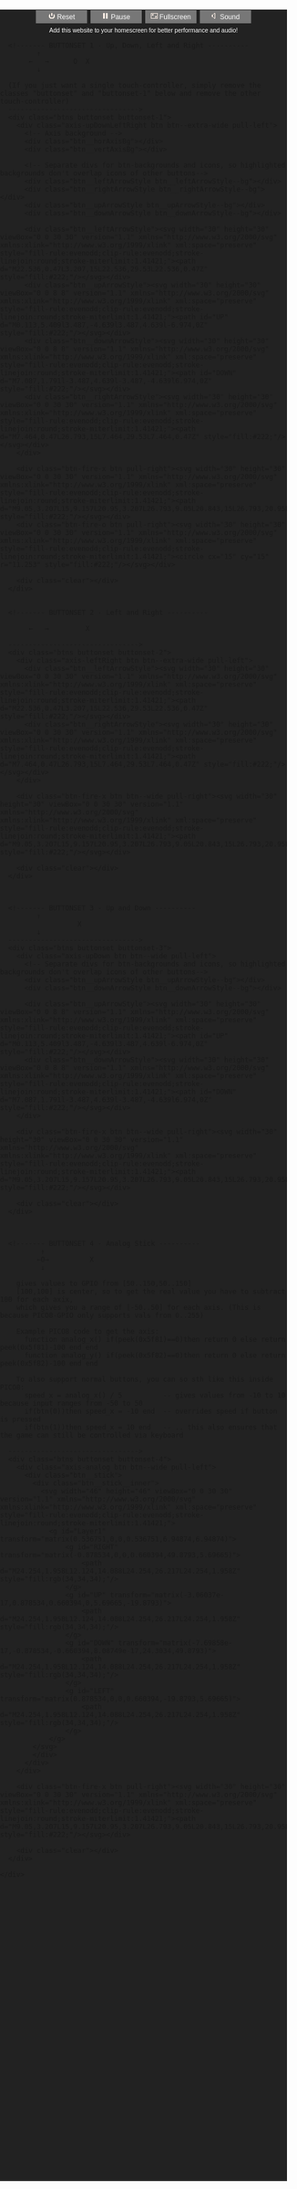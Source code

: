 ﻿<html manifest="game.manifest">                                           <!-- <= LINK TO MANIFEST (to cache files for offline-access= -->
<head>
  <meta charset="utf-8">
  <meta http-equiv="X-UA-Compatible" content="IE=edge">
  <!--
    Based on https://github.com/headjump/pico8_html_template
    You are free to remove this comment or leave it here so others may find and use the repo as well :)
  -->
  <meta name="viewport" content="width=device-width, initial-scale=1.0, maximum-scale=1.0, minimum-scale=1.0, user-scalable=no, minimal-ui">
  <meta name="apple-mobile-web-app-capable" content="yes">
  <meta name="apple-mobile-web-app-status-bar-style" content="black">
  <meta name="apple-mobile-web-app-title" content="Game Title">           <!-- <= WEBAPP TITLE -->
  <link rel="apple-touch-icon" href="icon.png">                           <!-- <= YOUR ICON -->
  <link rel="icon" href="icon.png">                                       <!-- <= YOUR ICON -->
  <!--
    Icon info:
    ----------
    There are many different resolutions for different devices supported or recommended,
    but I wanted this template to be easy to use "manually" and for me it works fine
    to have a single PNG icon at 200x200. (200x200 is the minimum for facebok-sharing to use the og:image as thumbnail)
  -->
  <title>Game Title</title>                                               <!-- <= WEBSITE TITLE -->
  <meta name="description" content="Game description">                    <!-- <= SITE DESCRIPTION as seen by web-search-engines -->

  <!-- Info as seen by sharing apps like WhatsApp or Facebook, so they can show a preview-image and description when you share the URL -->
  <meta property="og:type"        content="game" />
  <meta property="og:title"       content="Game Title" />                                               <!-- <= GAME TITLE -->
  <meta property="og:image"       content="https://headjump.github.io/pico8_html_template/icon.png" />  <!-- <= GAME IMAGE (you can also use a screenshot instead of the icon, but be sure to use the FULL URL here!) -->
  <meta property="og:description" content="Game description" />                                         <!-- <= GAME DESCRIPTION -->

  <style TYPE="text/css">
    /* ------- DEFINE BUTTON COLORS ------- */
    :root {
      --btn: #1288D1;
      --btn--pressed: #29ADFF;

      --btnIcon: #222222;
      --btnIcon--pressed: #111111;

      --btn__analogBg: #232f37;
    }
    body { font-family: Verdana, Arial, sans-serif; padding: 0; margin: 0; outline: none; background: #222; overflow: hidden; }

    /* ------ POSITION GAME-CANVAS ------ */
    canvas#canvas {
      width: 512px; height: 512px;                /* max game size: 512px */
      image-rendering: optimizeSpeed;
      image-rendering: -moz-crisp-edges;
      image-rendering: -webkit-optimize-contrast;
      image-rendering: optimize-contrast;
      image-rendering: pixelated;
      -ms-interpolation-mode: nearest-neighbor;
      border: 0;
    }
    @media screen and (max-width: 512px) {        /* game shrinks to fit screen on smaller screens */
      canvas#canvas { width: 100%; height: auto; } }
    .canvas-wrapper { text-align: center; }
    .canvas-wrapper canvas { margin: 0 auto; }    /* center game */
    @media screen and (min-height: 700px) {       /* game has top-margin on high screens */
      .canvas-wrapper { margin-top: 80px; } }
    @media screen and (min-height: 880px) {       /* game has more top-margin on higher screens */
      .canvas-wrapper { margin-top: 180px; } }


    /* ------ pico8 control buttons [reset] [pause] [mute] ------ */
    .pico8_btns { text-align: center; }
    .pico8_el { width:82px; display:inline-block; margin: 1px; padding: 4px; text-align: center; color:#fff; background-color:#777; font-size: 9pt; cursor: pointer; }
    .pico8_el a{ text-decoration: none; color:#fff; }
    .pico8_el:hover{ background-color:#aaa; }
    .pico8_el:link{ background-color:#aaa; }

    /* ------ HELPER CLASSES FOR TOUCH ELEMENTS ------ */
    .touch-not-supported .show-if-touch { display: none; }
    .touch-supported .show-if-not-touch { display: none; }

    /* ------ HELPER CLASSES FOR STANDALONE ELEMENTS ------ */
    .not-standalone .show-if-standalone { display: none; }
    .is-standalone .show-if-not-standalone { display: none; }
  </style>

</head>

<body>

<script type="text/javascript">
  // ----------------- DISPLAY TOUCH CONTROLS? ----------------- %>
  if(
    window.location.href.indexOf("?touch") !== -1     // to test on not-touch devices: add "?touch" to the URL
    ||window.location.href.indexOf("&touch") !== -1
    || navigator.userAgent.match(/Android/i)
    || navigator.userAgent.match(/webOS/i)
    || navigator.userAgent.match(/iPhone/i)
    || navigator.userAgent.match(/iPad/i)
    || navigator.userAgent.match(/iPod/i)
    || navigator.userAgent.match(/BlackBerry/i)
    || navigator.userAgent.match(/Windows Phone/i)
  ) {
    document.body.className += " touch-supported";
    window.TOUCH = true;
  } else {
    document.body.className += " touch-not-supported";
  }

  // ----------------- IS STANDALONE WEBAPP? ----------------- %>
  if(
    window.location.href.indexOf("?standalone") !== -1 // to test on not-standalone devices: add "?standalone" to the URL
    || window.location.href.indexOf("&standalone") !== -1
    || navigator.standalone
  ) {
    document.body.className += " is-standalone";
    window.TOUCH = true;
  } else {
    document.body.className += " not-standalone";
  }

  // To test both TOUCH and STANDALONE, add "?touch&standalone" to the URL
</script>

<div class="canvas-wrapper">
  <canvas class="emscripten" id="canvas" oncontextmenu="event.preventDefault()"></canvas>
</div>

<div>
  <script type="text/javascript">
    // ------ SETUP USED FOR PICO8 CART ------
    var
      canvas = document.getElementById("canvas"),
      Module = {canvas: canvas};
    canvas.width = window.innerWidth;
    canvas.height = window.innerHeight;

    // ------ BLOCK CURSOR-KEYS FROM SCROLLING ------
    var onKeyDown_blocker= function(event) {
      event = event || window.event;
      var o = document.activeElement;
      if (!o || o == document.body || o.tagName == "canvas") {
        if ([32, 37, 38, 39, 40].indexOf(event.keyCode) > -1) {
          if (event.preventDefault) event.preventDefault();
        }
      }
    };
    document.addEventListener('keydown', onKeyDown_blocker, false);
  </script>

  <script async type="text/javascript" src="game.js"></script>       <!-- <= INCLUDES YOUR cart.js FILE -->


  <!-- PICO8 CONTROL BUTTONS [reset] [pause] [fullscreen - not visible when using touch-control] [mute] -->
  <div class="pico8_btns">
    <span class="pico8_el" onclick="Module.pico8Reset();">
      <img
        src="data:image/png;base64,iVBORw0KGgoAAAANSUhEUgAAABgAAAAYCAYAAADgdz34AAAAaklEQVR4Ae2dOwoAMQhE15A+rfc/3bZ7AlMnQfywCkKsfcgMM9ZP+QHtIn0vLeBAFduiFdQ/0DmvtR5LXJ6CPSXe2ZXcFNlTxFbemKrbZPs35XogeS9xeQr+anT6LzoOwEDwZJ7jwhXUnwkTTiDQ2Ja34AAAABB0RVh0TG9kZVBORwAyMDExMDIyMeNZtsEAAAAASUVORK5CYII="
        alt="Reset" width=12 height=12/> Reset</span>
    <span class="pico8_el" onclick="Module.pico8TogglePaused();">
      <img
        src="data:image/png;base64,iVBORw0KGgoAAAANSUhEUgAAABgAAAAYCAYAAADgdz34AAAAPUlEQVR4Ae3doQ0AIAxEUWABLPtPh2WCq26DwFSU/JPNT166QSu/Hg86W9dwLte+diP7AwAAAAAAgD+A+jM2ZAgo84I0PgAAABB0RVh0TG9kZVBORwAyMDExMDIyMeNZtsEAAAAASUVORK5CYII="
        alt="Pause" width=12 height=12/> Pause</span>
    <span class="pico8_el show-if-not-touch" onclick="Module.requestFullScreen(true, false);">
      <img
        src="data:image/png;base64,iVBORw0KGgoAAAANSUhEUgAAABgAAAAYCAYAAADgdz34AAAAaklEQVR4Ae2dsQ1AIQhExfze1v2ns3UCrfgFhmgUUAoGgHscp21wX9BqaZoDojbB96OkDJKNcTN2BHTyYNYmoT2BlPL7BKgcPfHjAVXKKadkHOn9K1r16N0czN6a95N8mnA7Aq2fTZ3Af3UKmCSMazL8HwAAABB0RVh0TG9kZVBORwAyMDExMDIyMeNZtsEAAAAASUVORK5CYII="
        alt="Fullscreen" width=12 height=12/> Fullscreen</span>
    <span class="pico8_el" onclick="Module.pico8ToggleSound();">
      <img
        src="data:image/png;base64,iVBORw0KGgoAAAANSUhEUgAAABgAAAAYCAYAAADgdz34AAAAXklEQVR4Ae2doQ4AIQxD4YLH8v9fh+ULhjpxxSwLg2uyapr1JRu1iV5Z+1BGl4+xNpX38SYo2uRvYiT5LwEmt+ocgXVLrhPEgBiw8Q5w7/kueSkK+D2tJO4E/I3GrwkqQCBabEj/4QAAABB0RVh0TG9kZVBORwAyMDExMDIyMeNZtsEAAAAASUVORK5CYII="
        alt="Toggle Sound" width=12 height=12/> Sound</span>
  </div>
</div>

<!-- ASK USER TO SET THE SITE AS A STANDALONE-WEBAPP -->

<div class="show-if-touch">
  <div class="show-if-not-standalone">
    <div class="addToHomescreen__hint">
      Add this website to your homescreen for better performance and audio!
    </div>
  </div>
</div>

<style>
  .addToHomescreen__hint {
    font-size: .75em;
    margin: .5em 2em;
    text-align: center;
    color: white;
  }
  .sourceLink{
    font-size: .75em;
    margin: .5em 2em;
    text-align: center;
    color: white;
    font-weight: bold;}
  .sourceLink a{
    color: var(--btn);
    text-decoration: underline;
  }
</style>

<style>
  /* toggle between different buttonsets: */
  .buttonset { display: none; }
  .buttonset-use-1 .buttonset-1,
  .buttonset-use-2 .buttonset-2,
  .buttonset-use-3 .buttonset-3,
  .buttonset-use-4 .buttonset-4,
  .buttonset-use-5 .buttonset-5 { display: block; } /* Add more as you need them */

  /* actual buttons: */
  .btns { position: fixed; bottom: 0; width: 100%; direction:ltr; height: 90px; } /* wrapper for buttons - docks to bottom */
  .btn { /* generic button style: prevent text selection on touch */
    -webkit-touch-callout: none; /* iOS Safari */
    -webkit-user-select: none; /* Safari */
    -moz-user-select: none; /* Firefox */
    -ms-user-select: none; /* Internet Explorer/Edge */
    user-select: none; /* Non-prefixed version, currently supported by Chrome and Opera */
    height: 100%;
    font-size: 35px;
    font-weight: bold;
    color: var(--btnIcon);
    text-align: center;
    width: 24%;
    max-width: 180px;
  }
  .btn svg path {
    fill: var(--btnIcon) !important;
  }
  @media screen and (max-height: 640px) and (min-width: 500px) {  /* make canvas smaller for small screen-height to make room for touch-buttons */
    canvas#canvas { max-width: 420px; height: auto; }
    .btns { height: 65px; } }
  @media screen and (max-height: 520px) {   /* less height on low screens */
    .btns { height: 50px; } }
  .btn--wide { width: 35%; max-width: 200px; }
  .btn--extra-wide { width: 48%; max-width: 280px; }
  .pull-left { float:left; }
  .pull-right { float:right; }
  .axis-leftRight { position: relative; background: var(--btn);}
  .axis-upDown { position: relative; background: var(--btn); height: 130%; top: -30%; }
  .axis-upDownLeftRight { position: relative; height: 140%; top: -40%; }
  .axis-analog { position: relative; height: 140%; top: -40%; background-color: var(--btn__analogBg); }
  .btn__stick {
    position: absolute; left: 50%; top: 50%;
  }
  .btn__stick__inner {
    width: 50px; height: 50px; position: absolute; background-color: var(--btn); border-radius: 25px;
    margin-left: -25px; margin-top: -25px;
  }
  .axis-leftRight .btn__leftArrowStyle { position: absolute; width: 50%; height: 100%; }
  .axis-leftRight .btn__rightArrowStyle { position: absolute; width: 50%; height: 100%; right: 0; }
  .axis-upDown .btn__upArrowStyle { position: absolute; width: 100%; height: 50%; }
  .axis-upDown .btn__downArrowStyle { position: absolute; width: 100%; height: 50%; bottom: 0; }
  .btn__horAxisBg {
    position: absolute;
    background-color: var(--btn);
    top: 30%;
    height: 40%;
    width: 90%;
    left: 5%;
  }
  .btn__vertAxisBg {
    position: absolute;
    background-color: var(--btn);
    left: 35%;
    width: 30%;
    height: 100%;
  }
  .axis-upDownLeftRight .btn__leftArrowStyle {
    position: absolute;
    width: 30%;
    left: 5%;
    height: 40%;
    top: 30%;
  }
  .axis-upDownLeftRight .btn__rightArrowStyle {
    position: absolute;
    width: 30%;
    height: 40%;
    top: 30%;
    right: 5%;
  }
  .axis-upDownLeftRight .btn__upArrowStyle {
    position: absolute;
    width: 30%;
    left: 35%;
    height: 30%;
    top: 0
  }
  .axis-upDownLeftRight .btn__downArrowStyle {
    position: absolute;
    width: 30%;
    left: 35%;
    height: 30%;
    bottom: 0;
  }
  .axis-upDownLeftRight.axis-upDownLeftRight--upDownAtFullWidth .btn__upArrowStyle,
  .axis-upDownLeftRight.axis-upDownLeftRight--upDownAtFullWidth .btn__downArrowStyle {
    width: 100%;
    left: 0;
  }
  .btn svg { /* center SVGs in buttons */
    position: absolute;
    left: 50%; top: 50%;
    margin-left: -15px; margin-top: -15px;
  }
  .axis-upDownLeftRight.btn svg { /* D-PAD icons smaller */
    width: 20px;
    height: 20px;
    margin-left: -10px; margin-top: -10px;
  }
  .btn .btn__stick__inner svg{
    margin-left: -23px; margin-top: -23px;
  }
  .btn-fire-x, .btn-fire-o { background-color: var(--btn); position: relative; }
  .pressed_X .btn-fire-x,
  .pressed_O .btn-fire-o,
  .pressed_U .btn__upArrowStyle--bg,
  .pressed_D .btn__downArrowStyle--bg,
  .pressed_L .btn__leftArrowStyle--bg,
  .pressed_R .btn__rightArrowStyle--bg,
  .pressed_L .axis-leftRight .btn__leftArrowStyle,
  .pressed_R .axis-leftRight .btn__rightArrowStyle {
    background-color: var(--btn--pressed); /* change color when pressed */
  }
  .pressed_X .btn-fire-x svg path,
  .pressed_O .btn-fire-o svg path,
  .pressed_U .btn__upArrowStyle--bg svg path,
  .pressed_D .btn__downArrowStyle--bg svg path,
  .pressed_L .btn__leftArrowStyle--bg svg path,
  .pressed_R .btn__rightArrowStyle--bg svg path,
  .pressed_L .axis-leftRight .btn__leftArrowStyle svg path,
  .pressed_R .axis-leftRight .btn__rightArrowStyle svg path {
    fill: var(--btnIcon--pressed) !important; /* change color when pressed */
  }
  .clear{ clear:both; }
</style>

<div id="btns-wrapper" class="show-if-touch clear">
  <div id="btns-markUsedButtonset"><!-- Gets class for used buttonset
                                    (don't add other classes here, they'll get overridden! -->
    <div id="btns-markPressed">   <!-- Gets classes for all pressed buttons:
                                    'pressed_L', 'pressed_R', 'pressed_U', 'pressed_D', 'pressed_X', 'pressed_O'
                                    (don't add other classes here, they'll get overridden! -->


      <!------- BUTTONSET 1 - Up, Down, Left and Right ----------
             ↑
           ←   →      O  X
             ↓

      (If you just want a single touch-controller, simply remove the classes "buttonset" and "buttonset-1" below and remove the other touch-controller)
      -------------------------------->
      <div class="btns buttonset buttonset-1">
        <div class="axis-upDownLeftRight btn btn--extra-wide pull-left">
          <!-- Axis background -->
          <div class="btn__horAxisBg"></div>
          <div class="btn__vertAxisBg"></div>

          <!-- Separate divs for btn-backgrounds and icons, so highlighted backgrounds don't overlap icons of other buttons-->
          <div class="btn__leftArrowStyle btn__leftArrowStyle--bg"></div>
          <div class="btn__rightArrowStyle btn__rightArrowStyle--bg"></div>
          <div class="btn__upArrowStyle btn__upArrowStyle--bg"></div>
          <div class="btn__downArrowStyle btn__downArrowStyle--bg"></div>

          <div class="btn__leftArrowStyle"><svg width="30" height="30" viewBox="0 0 30 30" version="1.1" xmlns="http://www.w3.org/2000/svg" xmlns:xlink="http://www.w3.org/1999/xlink" xml:space="preserve" style="fill-rule:evenodd;clip-rule:evenodd;stroke-linejoin:round;stroke-miterlimit:1.41421;"><path d="M22.536,0.47L3.207,15L22.536,29.53L22.536,0.47Z" style="fill:#222;"/></svg></div>
          <div class="btn__upArrowStyle"><svg width="30" height="30" viewBox="0 0 8 8" version="1.1" xmlns="http://www.w3.org/2000/svg" xmlns:xlink="http://www.w3.org/1999/xlink" xml:space="preserve" style="fill-rule:evenodd;clip-rule:evenodd;stroke-linejoin:round;stroke-miterlimit:1.41421;"><path id="UP" d="M0.113,5.409l3.487,-4.639l3.487,4.639l-6.974,0Z" style="fill:#222;"/></svg></div>
          <div class="btn__downArrowStyle"><svg width="30" height="30" viewBox="0 0 8 8" version="1.1" xmlns="http://www.w3.org/2000/svg" xmlns:xlink="http://www.w3.org/1999/xlink" xml:space="preserve" style="fill-rule:evenodd;clip-rule:evenodd;stroke-linejoin:round;stroke-miterlimit:1.41421;"><path id="DOWN" d="M7.087,1.791l-3.487,4.639l-3.487,-4.639l6.974,0Z" style="fill:#222;"/></svg></div>
          <div class="btn__rightArrowStyle"><svg width="30" height="30" viewBox="0 0 30 30" version="1.1" xmlns="http://www.w3.org/2000/svg" xmlns:xlink="http://www.w3.org/1999/xlink" xml:space="preserve" style="fill-rule:evenodd;clip-rule:evenodd;stroke-linejoin:round;stroke-miterlimit:1.41421;"><path d="M7.464,0.47L26.793,15L7.464,29.53L7.464,0.47Z" style="fill:#222;"/></svg></div>
        </div>

        <div class="btn-fire-x btn pull-right"><svg width="30" height="30" viewBox="0 0 30 30" version="1.1" xmlns="http://www.w3.org/2000/svg" xmlns:xlink="http://www.w3.org/1999/xlink" xml:space="preserve" style="fill-rule:evenodd;clip-rule:evenodd;stroke-linejoin:round;stroke-miterlimit:1.41421;"><path d="M9.05,3.207L15,9.157L20.95,3.207L26.793,9.05L20.843,15L26.793,20.95L20.95,26.793L15,20.843L9.05,26.793L3.207,20.95L9.157,15L3.207,9.05L9.05,3.207Z" style="fill:#222;"/></svg></div>
        <div class="btn-fire-o btn pull-right"><svg width="30" height="30" viewBox="0 0 30 30" version="1.1" xmlns="http://www.w3.org/2000/svg" xmlns:xlink="http://www.w3.org/1999/xlink" xml:space="preserve" style="fill-rule:evenodd;clip-rule:evenodd;stroke-linejoin:round;stroke-miterlimit:1.41421;"><circle cx="15" cy="15" r="11.253" style="fill:#222;"/></svg></div>

        <div class="clear"></div>
      </div>


      <!------- BUTTONSET 2 - Left and Right ----------

           ←   →         X

      -------------------------------->
      <div class="btns buttonset buttonset-2">
        <div class="axis-leftRight btn btn--extra-wide pull-left">
          <div class="btn__leftArrowStyle"><svg width="30" height="30" viewBox="0 0 30 30" version="1.1" xmlns="http://www.w3.org/2000/svg" xmlns:xlink="http://www.w3.org/1999/xlink" xml:space="preserve" style="fill-rule:evenodd;clip-rule:evenodd;stroke-linejoin:round;stroke-miterlimit:1.41421;"><path d="M22.536,0.47L3.207,15L22.536,29.53L22.536,0.47Z" style="fill:#222;"/></svg></div>
          <div class="btn__rightArrowStyle"><svg width="30" height="30" viewBox="0 0 30 30" version="1.1" xmlns="http://www.w3.org/2000/svg" xmlns:xlink="http://www.w3.org/1999/xlink" xml:space="preserve" style="fill-rule:evenodd;clip-rule:evenodd;stroke-linejoin:round;stroke-miterlimit:1.41421;"><path d="M7.464,0.47L26.793,15L7.464,29.53L7.464,0.47Z" style="fill:#222;"/></svg></div>
        </div>

        <div class="btn-fire-x btn btn--wide pull-right"><svg width="30" height="30" viewBox="0 0 30 30" version="1.1" xmlns="http://www.w3.org/2000/svg" xmlns:xlink="http://www.w3.org/1999/xlink" xml:space="preserve" style="fill-rule:evenodd;clip-rule:evenodd;stroke-linejoin:round;stroke-miterlimit:1.41421;"><path d="M9.05,3.207L15,9.157L20.95,3.207L26.793,9.05L20.843,15L26.793,20.95L20.95,26.793L15,20.843L9.05,26.793L3.207,20.95L9.157,15L3.207,9.05L9.05,3.207Z" style="fill:#222;"/></svg></div>

        <div class="clear"></div>
      </div>



      <!------- BUTTONSET 3 - Up and Down ----------
             ↑
                       X
             ↓
      -------------------------------->
      <div class="btns buttonset buttonset-3">
        <div class="axis-upDown btn btn--wide pull-left">
          <!-- Separate divs for btn-backgrounds and icons, so highlighted backgrounds don't overlap icons of other buttons-->
          <div class="btn__upArrowStyle btn__upArrowStyle--bg"></div>
          <div class="btn__downArrowStyle btn__downArrowStyle--bg"></div>

          <div class="btn__upArrowStyle"><svg width="30" height="30" viewBox="0 0 8 8" version="1.1" xmlns="http://www.w3.org/2000/svg" xmlns:xlink="http://www.w3.org/1999/xlink" xml:space="preserve" style="fill-rule:evenodd;clip-rule:evenodd;stroke-linejoin:round;stroke-miterlimit:1.41421;"><path id="UP" d="M0.113,5.409l3.487,-4.639l3.487,4.639l-6.974,0Z" style="fill:#222;"/></svg></div>
          <div class="btn__downArrowStyle"><svg width="30" height="30" viewBox="0 0 8 8" version="1.1" xmlns="http://www.w3.org/2000/svg" xmlns:xlink="http://www.w3.org/1999/xlink" xml:space="preserve" style="fill-rule:evenodd;clip-rule:evenodd;stroke-linejoin:round;stroke-miterlimit:1.41421;"><path id="DOWN" d="M7.087,1.791l-3.487,4.639l-3.487,-4.639l6.974,0Z" style="fill:#222;"/></svg></div>
        </div>

        <div class="btn-fire-x btn btn--wide pull-right"><svg width="30" height="30" viewBox="0 0 30 30" version="1.1" xmlns="http://www.w3.org/2000/svg" xmlns:xlink="http://www.w3.org/1999/xlink" xml:space="preserve" style="fill-rule:evenodd;clip-rule:evenodd;stroke-linejoin:round;stroke-miterlimit:1.41421;"><path d="M9.05,3.207L15,9.157L20.95,3.207L26.793,9.05L20.843,15L26.793,20.95L20.95,26.793L15,20.843L9.05,26.793L3.207,20.95L9.157,15L3.207,9.05L9.05,3.207Z" style="fill:#222;"/></svg></div>

        <div class="clear"></div>
      </div>



      <!------- BUTTONSET 4 - Analog Stick ----------
              ↑
             ←O→          X
              ↓

        gives values to GPIO from [50..150,50..150]
        [100,100] is center, so to get the real value you have to subtract 100 for each axix,
        which gives you a range of [-50..50] for each axis. (This is because PICO8-GPIO only supports vals from 0..255)

        Example PICO8 code to get the axis:
          function analog_x() if(peek(0x5f81)==0)then return 0 else return peek(0x5f81)-100 end end
          function analog_y() if(peek(0x5f82)==0)then return 0 else return peek(0x5f82)-100 end end

        To also support normal buttons, you can so sth like this inside PICO8:
          speed_x = analog_x() / 5          -- gives values from -10 to 10 because input ranges from -50 to 50
          if(btn(0))then speed_x = -10 end  -- overrides speed if button is pressed
          if(btn(1))then speed_x = 10 end   -- .. this also ensures that the game can still be controlled via keyboard

      -------------------------------->
      <div class="btns buttonset buttonset-4">
        <div class="axis-analog btn btn--wide pull-left">
          <div class="btn__stick">
            <div class="btn__stick__inner">
              <svg width="46" height="46" viewBox="0 0 30 30" version="1.1" xmlns="http://www.w3.org/2000/svg" xmlns:xlink="http://www.w3.org/1999/xlink" xml:space="preserve" style="fill-rule:evenodd;clip-rule:evenodd;stroke-linejoin:round;stroke-miterlimit:1.41421;">
                <g id="Layer1" transform="matrix(0.536751,0,0,0.536751,6.94874,6.94874)">
                    <g id="RIGHT" transform="matrix(-0.878534,0,0,0.660394,49.8793,5.69665)">
                        <path d="M24.254,1.958L12.124,14.088L24.254,26.217L24.254,1.958Z" style="fill:rgb(34,34,34);"/>
                    </g>
                    <g id="UP" transform="matrix(-3.06037e-17,0.878534,0.660394,0,5.69665,-19.8793)">
                        <path d="M24.254,1.958L12.124,14.088L24.254,26.217L24.254,1.958Z" style="fill:rgb(34,34,34);"/>
                    </g>
                    <g id="DOWN" transform="matrix(-7.69858e-17,-0.878534,-0.660394,8.08749e-17,24.3034,49.8793)">
                        <path d="M24.254,1.958L12.124,14.088L24.254,26.217L24.254,1.958Z" style="fill:rgb(34,34,34);"/>
                    </g>
                    <g id="LEFT" transform="matrix(0.878534,0,0,0.660394,-19.8793,5.69665)">
                        <path d="M24.254,1.958L12.124,14.088L24.254,26.217L24.254,1.958Z" style="fill:rgb(34,34,34);"/>
                    </g>
                </g>
            </svg>
            </div>
          </div>
        </div>

        <div class="btn-fire-x btn pull-right"><svg width="30" height="30" viewBox="0 0 30 30" version="1.1" xmlns="http://www.w3.org/2000/svg" xmlns:xlink="http://www.w3.org/1999/xlink" xml:space="preserve" style="fill-rule:evenodd;clip-rule:evenodd;stroke-linejoin:round;stroke-miterlimit:1.41421;"><path d="M9.05,3.207L15,9.157L20.95,3.207L26.793,9.05L20.843,15L26.793,20.95L20.95,26.793L15,20.843L9.05,26.793L3.207,20.95L9.157,15L3.207,9.05L9.05,3.207Z" style="fill:#222;"/></svg></div>

        <div class="clear"></div>
      </div>

    </div>
  </div>
</div>

<script type="text/javascript">
  // --------- HANDLE TOUCH-EVENTS ON BUTTONS ---------
  //
  // IMPORTANT FOR TESTING:
  //   The buttons ONLY work with touch-events, so you can't test them
  //   on a regular browser with your mouse.
  //   Chrome allows for simulating touch-events in the developer-tools:
  //   -> https://developers.google.com/web/tools/chrome-devtools/device-mode/
  if(window.TOUCH) {
    var
      GPIO_BUTTONSET_INDEX=0,
      GPIO_ANALOG_X_INDEX=1,
      GPIO_ANALOG_Y_INDEX=2,
      pico8_buttons = [0, 0, 0, 0, 0, 0, 0, 0], // <= the first element in this array will be updated by the touch-buttons
      pico8_gpio = new Array(128),              // <= used to let pico8-cart change buttonset
      changeButtonset;                          // usage: changeButtonset(2) to activates .buttonset-2

    (function(){ // locally scoped
      var
        allAnalogSticks=document.querySelectorAll(".axis-analog .btn__stick");

      var setAnalogAxis=function(x,y){
        pico8_gpio[GPIO_ANALOG_X_INDEX]=x;
        pico8_gpio[GPIO_ANALOG_Y_INDEX]=y;
      };

      var resetAnalogSticks = function(sticks_or_null) {
        setAnalogAxis(100,100);
        sticks_or_null || (sticks_or_null=allAnalogSticks);
        var st;
        for(var i=0; i<sticks_or_null.length; i++){
          st=allAnalogSticks[i];
          st.style.left="50%"; st.style.top="50%";
        }
      };
      resetAnalogSticks();

      changeButtonset=(function(){
        classHolder=document.getElementById("btns-markUsedButtonset");
        var current=-1;

        // poll for pico8_gpio to check if PICO8-game wants a buttonset-change
        window.setInterval(function(){
          var from_pico8 = pico8_gpio[GPIO_BUTTONSET_INDEX];
          if(!!from_pico8) changeButtonset(from_pico8);
        },100);

        return function(buttonset_number){
          if(current!==buttonset_number) {
            pico8_buttons[0] = 0; // reset pico btns
            if(pico8_gpio[GPIO_BUTTONSET_INDEX]!==buttonset_number){
              pico8_gpio[GPIO_BUTTONSET_INDEX]=buttonset_number;
            }
            analogs=[0,0];        // reset analog stick
            classHolder.className = "buttonset-use-" + buttonset_number;
            resetAnalogSticks();
            current=buttonset_number;
          }
        };

      }());
      changeButtonset(2); // set starting buttonset!

      var
        updatePressedClasses = (function() {
          var target = document.getElementById("btns-markPressed");
          return function() {
            var classes="",pressed=pico8_buttons[0];
            for(var key_string in KEY) {
              if(KEY.hasOwnProperty(key_string) && ((pressed & KEY[key_string]) > 0)) classes+= " pressed_" + key_string;
            }
            target.className = classes;
          };
        }()),
        KEY = { L: 1, R: 2, U: 4, D: 8, O: 16, X: 32 },
        btnDown = function(key) { pico8_buttons[0] |= key; updatePressedClasses(); },
        btnUp   = function(key) { pico8_buttons[0] &= ~key; updatePressedClasses(); },
        btnAxis = function(active_keys) {
          pico8_buttons[0] &= ~(KEY.U | KEY.D | KEY.L | KEY.R); // clear all axes
          for(var i=0; i<active_keys.length;i++) { pico8_buttons[0] |= active_keys[i]; }
          updatePressedClasses();
        },
        relTouchPosInEl = function(el, touch) {
          var rect = el.getBoundingClientRect();
          if(rect.width === 0 || rect.height === 0) return {x: 0, y: 0};
          return {
            x: Math.min(1, Math.max(0, (touch.clientX - rect.left) / rect.width)),
            y: Math.min(1, Math.max(0, (touch.clientY - rect.top) / rect.height))
          };
        },
        xAxisUpdate = function(el, touch) {
          if(!touch) return; // can occur when switching buttonsets
          var
            pos = relTouchPosInEl(el, touch),
            x_axis = 0, y_axis = 0;
          if(pos.x < .4) x_axis = KEY.L;
          if(pos.x > .6) x_axis = KEY.R;
          btnAxis([x_axis, y_axis]);
        },
        yAxisUpdate = function(el, touch) {
          if(!touch) return; // can occur when switching buttonsets
          var
            pos = relTouchPosInEl(el, touch),
            x_axis = 0, y_axis = 0;
          if(pos.y < .4) y_axis = KEY.U;
          if(pos.y > .6) y_axis = KEY.D;
          btnAxis([x_axis, y_axis]);
        },
        xyAxisUpdate = function(el, touch) {
          if(!touch) return; // can occur when switching buttonsets
          var
            pos = relTouchPosInEl(el, touch),
            x_axis = 0, y_axis = 0,
            x_range = .3, y_range = .3;
          if(pos.x < x_range) x_axis = KEY.L;
          if(pos.x > 1-x_range) x_axis = KEY.R;
          if(pos.y < y_range) y_axis = KEY.U;
          if(pos.y > 1-y_range) y_axis = KEY.D;
          btnAxis([x_axis, y_axis]);
        },
        analogAxisUpdate = function(el, stick, touch) {
          if(!touch) return; // can occur when switching buttonsets
          var
            pos = relTouchPosInEl(el, touch),
            x_border=.15, y_border=.15,
            x_val=pos.x-.5,y_val=pos.y-.5, // both for axis-value calculation
            x_stick=pos.x,y_stick=pos.y;   // both for Stick-graphic placement
          if(x_val<-.5+x_border)x_val=-.5+x_border;
          if(x_val>.5-x_border)x_val=.5-x_border;
          if(y_val<-.5+y_border)y_val=-.5+y_border;
          if(y_val>.5-y_border)y_val=.5-y_border;
          if(x_stick<x_border)x_stick=x_border;
          if(x_stick>1-x_border)x_stick=1-x_border;
          if(y_stick<y_border)y_stick=y_border;
          if(y_stick>1-y_border)y_stick=1-y_border;
          stick.style.left=""+Math.round(x_stick*100)+"%";
          stick.style.top=""+Math.round(y_stick*100)+"%";
          setAnalogAxis(Math.floor(x_val/(.5-x_border)*50+100) , Math.floor(y_val/(.5-y_border)*50+100));
        },
        axisEnd = function() { btnAxis([]); },
        killEvt = function(evt) { evt.preventDefault(); evt.stopPropagation(); },
        touchfinder=function(){
          var touchid=null;
          return {
            fillFromTouchStart:function(evt,el){
              var
                touches, touch,
                toucharea = el.getBoundingClientRect();

              console.log(toucharea.left, toucharea.right);

              if(touches = evt.changedTouches){
                for(var i=0; i<touches.length; i++){
                  touch=touches[i];
                  console.log(touch.clientX);
                  if( // is correct touchpoint?
                    (touch.clientX > toucharea.left - 10) &&
                    (touch.clientX < toucharea.right + 10) &&
                    (touch.clientY > toucharea.top - 10) &&
                    (touch.clientY < toucharea.bottom + 10)
                  ) {
                    touchid=touch.identifier;
                    return touch;
                  }
                }
              }
              touchid=null;
              return null;
            },
            findFromTouchMove:function(evt){
              if(touchid === null) return null;
              var touches,touch;
              if(touches=evt.changedTouches) {

                for(var i=0; i<touches.length; i++){
                  touch=touches[i];
                  if(touch.identifier===touchid) { return touch; }
                }
              }
              return null;
            },
            clear:function(){ touchid = null; }
          };
        },
        addAnalogAxis = function(el) {
          var
            stick=el.querySelector('.btn__stick'),
            find_my_touch=touchfinder();
          el.addEventListener("touchstart", function(evt){ killEvt(evt); analogAxisUpdate(el, stick, find_my_touch.fillFromTouchStart(evt,el)); }, false);
          el.addEventListener("touchmove", function(evt){ killEvt(evt); analogAxisUpdate(el, stick, find_my_touch.findFromTouchMove(evt)); }, false);
          el.addEventListener("touchend", function(evt){ find_my_touch.clear(); killEvt(evt); resetAnalogSticks([stick]); }, false);
          el.addEventListener("touchcancel", function(evt){ find_my_touch.clear(); killEvt(evt); resetAnalogSticks([stick]); }, false);
        },
        addXAxis = function(el) {
          var find_my_touch=touchfinder();
          el.addEventListener("touchstart", function(evt){ killEvt(evt); xAxisUpdate(el, find_my_touch.fillFromTouchStart(evt,el)); }, false);
          el.addEventListener("touchmove", function(evt){ killEvt(evt); xAxisUpdate(el, find_my_touch.findFromTouchMove(evt)); }, false);
          el.addEventListener("touchend", function(evt){ find_my_touch.clear(); killEvt(evt); axisEnd(); }, false);
          el.addEventListener("touchcancel", function(evt){ find_my_touch.clear(); killEvt(evt); axisEnd(); }, false);
        },
        addYAxis = function(el) {
          var find_my_touch=touchfinder();
          el.addEventListener("touchstart", function(evt){ killEvt(evt); yAxisUpdate(el, find_my_touch.fillFromTouchStart(evt,el)); }, false);
          el.addEventListener("touchmove", function(evt){ killEvt(evt); yAxisUpdate(el, find_my_touch.findFromTouchMove(evt)); }, false);
          el.addEventListener("touchend", function(evt){ find_my_touch.clear(); killEvt(evt); axisEnd(); }, false);
          el.addEventListener("touchcancel", function(evt){ find_my_touch.clear(); killEvt(evt); axisEnd(); }, false);
        },
        addXYAxis = function(el) {
          var find_my_touch=touchfinder();
          el.addEventListener("touchstart", function(evt){ killEvt(evt); xyAxisUpdate(el, find_my_touch.fillFromTouchStart(evt,el)); }, false);
          el.addEventListener("touchmove", function(evt){ killEvt(evt); xyAxisUpdate(el, find_my_touch.findFromTouchMove(evt)); }, false);
          el.addEventListener("touchend", function(evt){ find_my_touch.clear(); killEvt(evt); axisEnd(); }, false);
          el.addEventListener("touchcancel", function(evt){ find_my_touch.clear(); killEvt(evt); axisEnd(); }, false);
        },
        addButton = function(el, key) {
          el.addEventListener("touchstart", function(evt){ killEvt(evt); btnDown(key); }, false);
          el.addEventListener("touchmove", killEvt, false);
          el.addEventListener("touchend", function(evt){ killEvt(evt); btnUp(key); }, false);
          el.addEventListener("touchcancel", function(evt){ killEvt(evt); btnUp(key); }, false);
        };

      var
        axisXs=document.getElementsByClassName("axis-leftRight"),
        axisXYs=document.getElementsByClassName("axis-upDownLeftRight"),
        axisYs=document.getElementsByClassName("axis-upDown"),
        axisAnalogs=document.getElementsByClassName("axis-analog"),
        xBtns=document.getElementsByClassName("btn-fire-x"),
        oBtns=document.getElementsByClassName("btn-fire-o"),
        i;

      for(i=0; i<axisXs.length; i++){ addXAxis(axisXs[i]); }
      for(i=0; i<axisXYs.length; i++){ addXYAxis(axisXYs[i]); }
      for(i=0; i<axisYs.length; i++){ addYAxis(axisYs[i]); }
      for(i=0; i<axisAnalogs.length; i++){ addAnalogAxis(axisAnalogs[i]); }
      for(i=0; i<xBtns.length; i++){ addButton(xBtns[i], KEY.X); }
      for(i=0; i<oBtns.length; i++){ addButton(oBtns[i], KEY.O); }

      // prevent "tilt-zooming" when accidentally touching between the buttons
      document.getElementById("btns-wrapper").addEventListener("touchstart", function(evt){ evt.preventDefault(); }, false);
    })();
  }
</script>

</body></html>